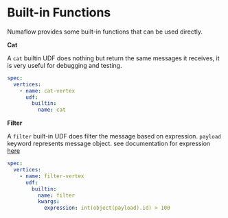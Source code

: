 # Built-in Functions

Numaflow provides some built-in functions that can be used directly.

**Cat**

A `cat` builtin UDF does nothing but return the same messages it receives, it is very useful for debugging and testing.

```yaml
spec:
  vertices:
    - name: cat-vertex
      udf:
        builtin:
          name: cat
```

**Filter**

A `filter` built-in UDF does filter the message based on expression. `payload` keyword represents message object.
see documentation for expression [here](filter.md#expression)

```yaml
spec:
  vertices:
    - name: filter-vertex
      udf:
        builtin:
          name: filter
          kwargs:
            expression: int(object(payload).id) > 100
```
